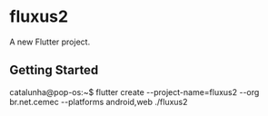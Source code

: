 # fluxus2

A new Flutter project.

## Getting Started

catalunha@pop-os:~$ flutter create --project-name=fluxus2 --org br.net.cemec --platforms android,web ./fluxus2

